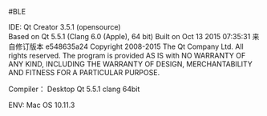 #BLE

IDE:
	Qt Creator 3.5.1 (opensource)	
	Based on Qt 5.5.1 (Clang 6.0 (Apple), 64 bit)
	Built on Oct 13 2015 07:35:31
	来自修订版本 e548635a24
	Copyright 2008-2015 The Qt Company Ltd. All rights reserved.
	The program is provided AS IS with NO WARRANTY OF ANY KIND, INCLUDING THE WARRANTY OF DESIGN, MERCHANTABILITY AND FITNESS FOR A PARTICULAR PURPOSE.

Compiler：
	Desktop Qt 5.5.1 clang 64bit

ENV:
	Mac OS 10.11.3


















